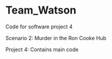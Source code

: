 # Team_Watson
Code for software project 4

Scenario 2: Murder in the Ron Cooke Hub

Project 4:
Contains main code
